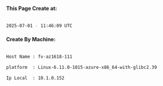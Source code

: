 
   
#### This Page Create at:

```bash

2025-07-01 - 11:46:09 UTC

```

#### Create By Machine:

```bash

Host Name : fv-az1618-111

platform  : Linux-6.11.0-1015-azure-x86_64-with-glibc2.39

Ip Local  : 10.1.0.152

```

